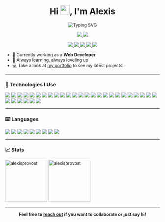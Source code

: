 <h1 align="center">
  Hi <img src="https://img.sshort.net/i/EZlK.gif" width="30px" />, I'm Alexis
</h1>

<p align="center">
  <img src="https://readme-typing-svg.demolab.com?font=Fira+Code&pause=1000&color=F98166&center=true&vCenter=true&width=435&lines=Full+Stack+Dev+%F0%9F%9A%80;Lifelong+Learner+%F0%9F%93%9A;Builder+of+Cool+Things+%F0%9F%92%BB" alt="Typing SVG" />
</p>

<p align="center">
  <a href="https://alexisprovost.com" target="_blank">
    <img src="https://img.shields.io/badge/🌐 Portfolio-22223b?style=for-the-badge&logo=vercel&logoColor=white" />
  </a>
  <a href="https://alexisprovost.com/contact" target="_blank">
    <img src="https://img.shields.io/badge/🤝 Contact-ff6f61?style=for-the-badge&logo=minutemailer&logoColor=white" />
  </a>
</p>

<!-- OS BADGES START -->
<p align="center">
  <a href="https://www.microsoft.com/en-ca/software-download/windows11" target="_blank">
    <img src="https://img.shields.io/badge/Windows_11-0172b3?style=for-the-badge&logo=windows&logoColor=white"/>
  </a>
  <a href="https://ubuntu.com/download" target="_blank">
    <img src="https://img.shields.io/badge/Ubuntu-E95420?style=for-the-badge&logo=ubuntu&logoColor=white"/>
  </a>
  <a href="https://www.apple.com/macos/" target="_blank">
    <img src="https://img.shields.io/badge/macOS-000000?style=for-the-badge&logo=apple&logoColor=white"/>
  </a>
  <a href="https://code.visualstudio.com/download" target="_blank">
    <img src="https://img.shields.io/badge/VSCode-0078d7?style=for-the-badge&logo=visual-studio-code&logoColor=white"/>
  </a>
  <a href="https://ud.me/alexisprovost.wallet" target="_blank">
    <img src="https://img.shields.io/badge/Bitcoin-alexisprovost.wallet-000?style=for-the-badge&logo=bitcoin&logoColor=white"/>
  </a>
</p>
<!-- OS BADGES END -->

- 💼 Currently working as a **Web Developer**
- 🚀 Always learning, always leveling up
- 💻 Take a look at [my portfolio](https://alexisprovost.com) to see my latest projects!

---

### 🌟 Technologies I Use

<p>
  <a href="https://nodejs.org/" target="_blank"><img src="https://img.shields.io/badge/node.js-6DA55F?style=for-the-badge&logo=node.js&logoColor=white" /></a>
  <a href="https://vitejs.dev/" target="_blank"><img src="https://img.shields.io/badge/vite-646CFF?style=for-the-badge&logo=vite&logoColor=white" /></a>
  <a href="https://reactjs.org/" target="_blank"><img src="https://img.shields.io/badge/react-20232a?style=for-the-badge&logo=react&logoColor=61DAFB" /></a>
  <a href="https://react-hook-form.com/" target="_blank"><img src="https://img.shields.io/badge/React%20Hook%20Form-EC5990?style=for-the-badge&logo=reacthookform&logoColor=white" /></a>
  <a href="https://supabase.com/" target="_blank"><img src="https://img.shields.io/badge/Supabase-3ECF8E?style=for-the-badge&logo=supabase&logoColor=white" /></a>
  <a href="https://neo4j.com/" target="_blank"><img src="https://img.shields.io/badge/Neo4j-008CC1?style=for-the-badge&logo=neo4j&logoColor=white" /></a>
  <a href="https://www.postgresql.org/" target="_blank"><img src="https://img.shields.io/badge/postgres-316192?style=for-the-badge&logo=postgresql&logoColor=white" /></a>
  <a href="https://zod.dev/" target="_blank"><img src="https://img.shields.io/badge/Zod-3068b7?style=for-the-badge&logo=zod&logoColor=white" /></a>
  <a href="https://storybook.js.org/" target="_blank"><img src="https://img.shields.io/badge/Storybook-FF4785?style=for-the-badge&logo=storybook&logoColor=white" /></a>
  <a href="https://figma.com/" target="_blank"><img src="https://img.shields.io/badge/figma-F24E1E?style=for-the-badge&logo=figma&logoColor=white" /></a>
  <a href="https://tailwindcss.com/" target="_blank"><img src="https://img.shields.io/badge/tailwindcss-38B2AC?style=for-the-badge&logo=tailwind-css&logoColor=white" /></a>
  <a href="https://getbootstrap.com/" target="_blank"><img src="https://img.shields.io/badge/bootstrap-563D7C?style=for-the-badge&logo=bootstrap&logoColor=white" /></a>
  <a href="https://pnpm.io/" target="_blank"><img src="https://img.shields.io/badge/pnpm-4a4a4a?style=for-the-badge&logo=pnpm&logoColor=f69220" /></a>
  <a href="https://expressjs.com/" target="_blank"><img src="https://img.shields.io/badge/express.js-404d59?style=for-the-badge&logo=express&logoColor=61DAFB" /></a>
  <a href="https://wordpress.org/" target="_blank"><img src="https://img.shields.io/badge/WordPress-117AC9?style=for-the-badge&logo=WordPress&logoColor=white" /></a>
  <a href="https://aws.amazon.com/" target="_blank"><img src="https://img.shields.io/badge/AWS-FF9900?style=for-the-badge&logo=amazon-aws&logoColor=white" /></a>
  <a href="https://cloudflare.com/" target="_blank"><img src="https://img.shields.io/badge/Cloudflare-F38020?style=for-the-badge&logo=Cloudflare&logoColor=white" /></a>
  <a href="https://vercel.com/" target="_blank"><img src="https://img.shields.io/badge/vercel-000000?style=for-the-badge&logo=vercel&logoColor=white" /></a>
  <a href="https://developer.apple.com/xcode/" target="_blank"><img src="https://img.shields.io/badge/Xcode-007ACC?style=for-the-badge&logo=Xcode&logoColor=white" /></a>
  <a href="https://code.visualstudio.com/download" target="_blank"><img src="https://img.shields.io/badge/VS%20Code-0078d7?style=for-the-badge&logo=visual-studio-code&logoColor=white" /></a>
  <a href="https://github.com/features/actions" target="_blank"><img src="https://img.shields.io/badge/GitHub%20Actions-2671E5?style=for-the-badge&logo=githubactions&logoColor=white" /></a>
  <a href="https://docker.com/" target="_blank"><img src="https://img.shields.io/badge/docker-0db7ed?style=for-the-badge&logo=docker&logoColor=white" /></a>
  <a href="https://www.atlassian.com/software/jira" target="_blank"><img src="https://img.shields.io/badge/jira-0A0FFF?style=for-the-badge&logo=jira&logoColor=white" /></a>
  <a href="https://notion.so/" target="_blank"><img src="https://img.shields.io/badge/Notion-000000?style=for-the-badge&logo=notion&logoColor=white" /></a>
  <a href="https://nginx.com/" target="_blank"><img src="https://img.shields.io/badge/nginx-009639?style=for-the-badge&logo=nginx&logoColor=white" /></a>
  <a href="https://git-scm.com/" target="_blank"><img src="https://img.shields.io/badge/git-F05033?style=for-the-badge&logo=git&logoColor=white" /></a>
  <a href="https://numpy.org/" target="_blank"><img src="https://img.shields.io/badge/numpy-013243?style=for-the-badge&logo=numpy&logoColor=white" /></a>
  <a href="https://nodered.org/" target="_blank"><img src="https://img.shields.io/badge/Node--RED-8F0000?style=for-the-badge&logo=node-red&logoColor=white" /></a>
  <a href="https://openai.com/chatgpt" target="_blank"><img src="https://img.shields.io/badge/ChatGPT-70a597?style=for-the-badge&logo=openai&logoColor=white" /></a>
  <a href="https://grok.com/" target="_blank"><img src="https://img.shields.io/badge/grok-000000?style=for-the-badge&logo=x&logoColor=FFFFFF" /></a>
  <a href="https://github.com/features/copilot" target="_blank"><img src="https://img.shields.io/badge/GitHub_Copilot-8957E5?style=for-the-badge&logo=github-copilot&logoColor=white" /></a>
</p>

---

### ⌨️ Languages

<p>
  <a href="https://www.typescriptlang.org/" target="_blank"><img src="https://img.shields.io/badge/typescript-007ACC?style=for-the-badge&logo=typescript&logoColor=white" /></a>
  <a href="https://python.org/" target="_blank"><img src="https://img.shields.io/badge/python-3670A0?style=for-the-badge&logo=python&logoColor=ffdd54" /></a>
  <a href="https://php.net/" target="_blank"><img src="https://img.shields.io/badge/php-777BB4?style=for-the-badge&logo=php&logoColor=white" /></a>
  <a href="https://java.com/" target="_blank"><img src="https://img.shields.io/badge/java-ED8B00?style=for-the-badge&logo=java&logoColor=white" /></a>
  <a href="https://en.wikipedia.org/wiki/C%2B%2B" target="_blank"><img src="https://img.shields.io/badge/c++-00599C?style=for-the-badge&logo=c%2B%2B&logoColor=white" /></a>
  <a href="https://daringfireball.net/projects/markdown/" target="_blank"><img src="https://img.shields.io/badge/markdown-000000?style=for-the-badge&logo=markdown&logoColor=white" /></a>
  <a href="https://docs.microsoft.com/en-us/powershell/" target="_blank"><img src="https://img.shields.io/badge/PowerShell-5391FE?style=for-the-badge&logo=powershell&logoColor=white" /></a>
  <a href="https://sass-lang.com/" target="_blank"><img src="https://img.shields.io/badge/SASS-hotpink.svg?style=for-the-badge&logo=SASS&logoColor=white" /></a>
  <a href="https://html.spec.whatwg.org/" target="_blank"><img src="https://img.shields.io/badge/html5-E34F26?style=for-the-badge&logo=html5&logoColor=white" /></a>
</p>

---

### 📈 Stats

<p>
  <img height="137px" src="https://github-readme-stats.vercel.app/api?username=alexisprovost&hide_title=true&hide_border=true&show_icons=true&include_all_commits=true&count_private=true&line_height=21&title_color=fff\&icon_color=79ff97\&text_color=9f9f9f\&bg_color=0d1116" alt="alexisprovost" />
  <img height="137px" src="https://github-readme-stats.vercel.app/api/top-langs/?username=alexisprovost&hide_title=true&hide_border=true&layout=compact&langs_count=6&title_color=fff\&icon_color=79ff97\&text_color=9f9f9f\&bg_color=0d1116" alt="alexisprovost" />
</p>

---

<p align="center">
  <b>Feel free to <a href="https://alexisprovost.com/contact" target="_blank">reach out</a> if you want to collaborate or just say hi!</b>
</p>
